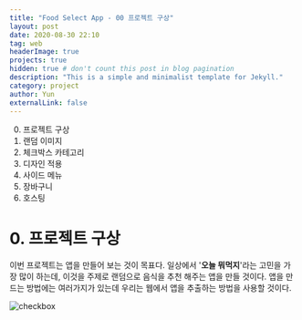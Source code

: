 ```yaml
---
title: "Food Select App - 00 프로젝트 구상"
layout: post
date: 2020-08-30 22:10
tag: web
headerImage: true
projects: true
hidden: true # don't count this post in blog pagination
description: "This is a simple and minimalist template for Jekyll."
category: project
author: Yun
externalLink: false
---
```


 0. 프로젝트 구상
 1. 랜덤 이미지
 2. 체크박스 카테고리
 3. 디자인 적용
 4. 사이드 메뉴
 5. 장바구니
 6. 호스팅
# 0. 프로젝트 구상

이번 프로젝트는 앱을 만들어 보는 것이 목표다. 일상에서 '**오늘 뭐먹지**'라는 고민을 가장 많이 하는데, 이것을 주제로 랜덤으로 음식을 추천 해주는 앱을 만들 것이다. 
앱을 만드는 방법에는 여러가지가 있는데 우리는 웹에서 앱을 추출하는 방법을 사용할 것이다. 

![checkbox](https://bro-o.github.io/assets/images/sketch.jpg)


